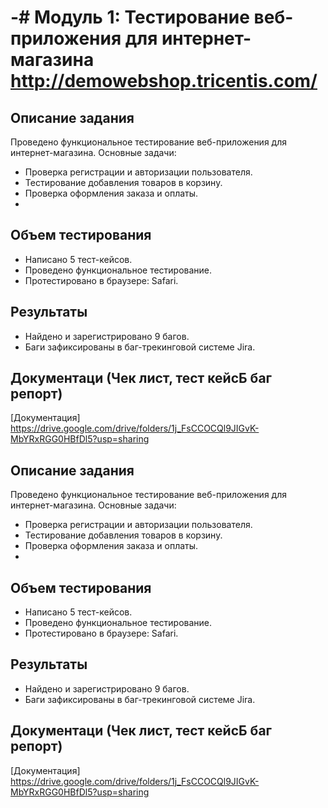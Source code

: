 # -# Модуль 1: Тестирование веб-приложения для интернет-магазина http://demowebshop.tricentis.com/ 


## Описание задания
Проведено функциональное тестирование веб-приложения для интернет-магазина. Основные задачи:
- Проверка регистрации и авторизации пользователя.
- Тестирование добавления товаров в корзину.
- Проверка оформления заказа и оплаты.
- 

## Объем тестирования
- Написано 5 тест-кейсов.
- Проведено функциональное тестирование.
- Протестировано в браузере:  Safari.

## Результаты
- Найдено и зарегистрировано 9 багов.
- Баги зафиксированы в баг-трекинговой системе Jira.
## Документаци (Чек лист, тест кейсБ баг репорт)
[Документация] https://drive.google.com/drive/folders/1j_FsCCOCQl9JIGvK-MbYRxRGG0HBfDl5?usp=sharing


## Описание задания
Проведено функциональное тестирование веб-приложения для интернет-магазина. Основные задачи:
- Проверка регистрации и авторизации пользователя.
- Тестирование добавления товаров в корзину.
- Проверка оформления заказа и оплаты.
- 

## Объем тестирования
- Написано 5 тест-кейсов.
- Проведено функциональное тестирование.
- Протестировано в браузере:  Safari.

## Результаты
- Найдено и зарегистрировано 9 багов.
- Баги зафиксированы в баг-трекинговой системе Jira.
## Документаци (Чек лист, тест кейсБ баг репорт)
[Документация] https://drive.google.com/drive/folders/1j_FsCCOCQl9JIGvK-MbYRxRGG0HBfDl5?usp=sharing